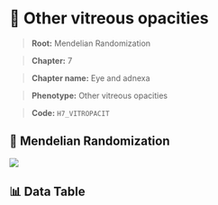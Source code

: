 # 🧪 Other vitreous opacities

> **Root:** Mendelian Randomization

> **Chapter:** 7  

> **Chapter name:** Eye and adnexa

> **Phenotype:** Other vitreous opacities  

> **Code:** `H7_VITROPACIT`

## 🧬 Mendelian Randomization  

<img src="/MR/Figures/Forward/H7_VITROPACIT.png"/>

## 📊 Data Table

<CsvTableMRF src="/MR_Data/Forward/H7_VITROPACIT.csv"/>
